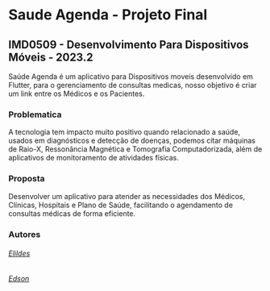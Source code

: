 # Saude Agenda - Projeto Final

## IMD0509 - Desenvolvimento Para Dispositivos Móveis - 2023.2

Saúde Agenda é um aplicativo para Dispositivos moveis desenvolvido em Flutter, para o gerenciamento de consultas medicas, nosso objetivo é criar um link entre os Médicos e os Pacientes.

### Problematica
A tecnologia tem impacto muito positivo quando relacionado a saúde, usados em diagnósticos e detecção de doenças, podemos citar máquinas de Raio-X, Ressonância Magnética e Tomografia Computadorizada, além de aplicativos de monitoramento de atividades físicas.

### Proposta
Desenvolver um aplicativo para atender as necessidades dos Médicos, Clínicas, Hospitais e Plano de Saúde, facilitando o agendamento de consultas médicas de forma eficiente.

### Autores

###### [Elildes](https://github.com/Elildes)

###### [Edson](https://github.com/eds16)
